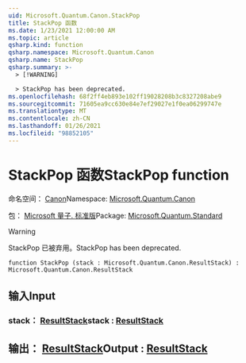 ```yaml
---
uid: Microsoft.Quantum.Canon.StackPop
title: StackPop 函数
ms.date: 1/23/2021 12:00:00 AM
ms.topic: article
qsharp.kind: function
qsharp.namespace: Microsoft.Quantum.Canon
qsharp.name: StackPop
qsharp.summary: >-
  > [!WARNING]

  > StackPop has been deprecated.
ms.openlocfilehash: 68f2ff4eb893e102ff19028208b3c8327208abe9
ms.sourcegitcommit: 71605ea9cc630e84e7ef29027e1f0ea06299747e
ms.translationtype: MT
ms.contentlocale: zh-CN
ms.lasthandoff: 01/26/2021
ms.locfileid: "98852105"
---
```

# <a name="stackpop-function"></a><span data-ttu-id="ea5e9-102">StackPop 函数</span><span class="sxs-lookup"><span data-stu-id="ea5e9-102">StackPop function</span></span>

<span data-ttu-id="ea5e9-103">命名空间： [Canon](xref:Microsoft.Quantum.Canon)</span><span class="sxs-lookup"><span data-stu-id="ea5e9-103">Namespace: [Microsoft.Quantum.Canon](xref:Microsoft.Quantum.Canon)</span></span>

<span data-ttu-id="ea5e9-104">包： [Microsoft 量子. 标准版](https://nuget.org/packages/Microsoft.Quantum.Standard)</span><span class="sxs-lookup"><span data-stu-id="ea5e9-104">Package: [Microsoft.Quantum.Standard](https://nuget.org/packages/Microsoft.Quantum.Standard)</span></span>


> [!WARNING]
> <span data-ttu-id="ea5e9-105">StackPop 已被弃用。</span><span class="sxs-lookup"><span data-stu-id="ea5e9-105">StackPop has been deprecated.</span></span>



```qsharp
function StackPop (stack : Microsoft.Quantum.Canon.ResultStack) : Microsoft.Quantum.Canon.ResultStack
```


## <a name="input"></a><span data-ttu-id="ea5e9-106">输入</span><span class="sxs-lookup"><span data-stu-id="ea5e9-106">Input</span></span>

### <a name="stack--resultstack"></a><span data-ttu-id="ea5e9-107">stack： [ResultStack](xref:Microsoft.Quantum.Canon.ResultStack)</span><span class="sxs-lookup"><span data-stu-id="ea5e9-107">stack : [ResultStack](xref:Microsoft.Quantum.Canon.ResultStack)</span></span>





## <a name="output--resultstack"></a><span data-ttu-id="ea5e9-108">输出： [ResultStack](xref:Microsoft.Quantum.Canon.ResultStack)</span><span class="sxs-lookup"><span data-stu-id="ea5e9-108">Output : [ResultStack](xref:Microsoft.Quantum.Canon.ResultStack)</span></span>

